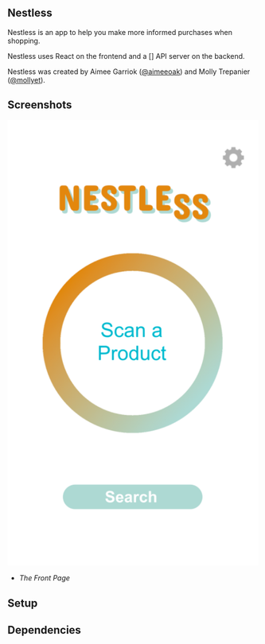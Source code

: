 
## Nestless

Nestless is an app to help you make more informed purchases when shopping.

Nestless uses React on the frontend and a [] API server on the backend. 

Nestless was created by Aimee Garriok ([@aimeeoak](https://github.com/aimeeoak)) and Molly Trepanier ([@mollyet](https://github.com/mollyet/)).
## Screenshots

![The Front Page](https://github.com/aimeeoak/nestless-v2/blob/cddd768bcd2797ee81dec790e6141866f0f5ef6c/src/images/nestless-screencap.png)
- *The Front Page*


## Setup

<!-- - Clone this project into your favourite directory! You will have two directories, `server` and `client`
- Change directory into `server` and run `bundle install` and then `rake db:reset` to set up the Rails API server and load preset project data. 
- While in the server directory, run `rails s` to start the API server. This should run on `localhost:3000`
- Change directories to the `client` directory. 
- Run `npm install` to install all dependencies for the client. 
- To find all the search treasures, get a free trial API key from SerpApi and turn the .env.example into a real .env file. 
- To start the client, run `npm start` and when prompted, allow react to choose its own localhost port to run on. 
- Navigate to the given port, and have fun!  -->

## Dependencies 
<!-- - Client 
  - axios
  - ant design 
  - classnames
  - dotenv
  - http-proxy-middleware
- Server
  - dotenv-rails
  - rails 6.01
  - sqlite3 -->
